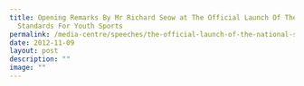 ```yaml
---
title: Opening Remarks By Mr Richard Seow at The Official Launch Of The National
  Standards For Youth Sports
permalink: /media-centre/speeches/the-official-launch-of-the-national-standards-for-youth-sports/
date: 2012-11-09
layout: post
description: ""
image: ""
---
```

